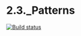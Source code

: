 # 2.3._Patterns

[![Build status](https://ci.appveyor.com/api/projects/status/7s1qn9q8t98rfnr8?svg=true)](https://ci.appveyor.com/project/SofiaKoVRN/2-3-patterns)
